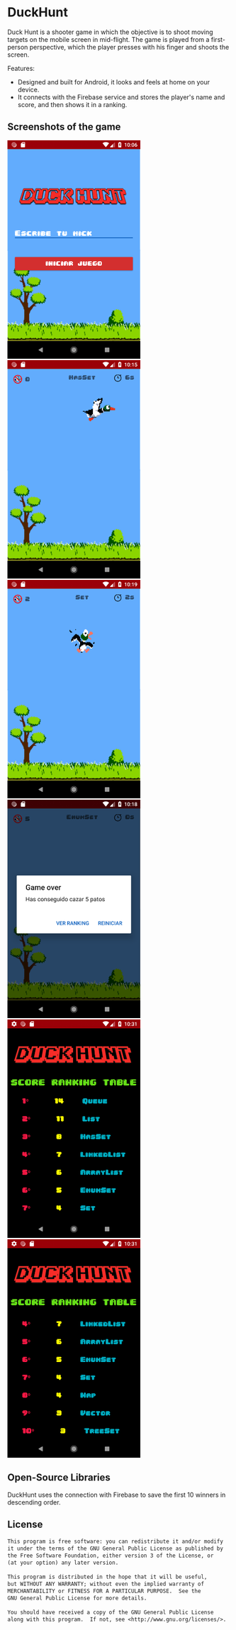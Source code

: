 # DuckHunt
Duck Hunt is a shooter game in which the objective is to shoot moving targets on the mobile screen in mid-flight. The game is played from a first-person perspective, which the player presses with his finger and shoots the screen.

Features:
- Designed and built for Android, it looks and feels at home on your device.
- It connects with the Firebase service and stores the player's name and score, and then shows it in a ranking.

## Screenshots of the game

![Screenshot](https://github.com/german-jongewaard/DuckHunt/blob/master/app/src/main/1.png)
![Screenshot](https://github.com/german-jongewaard/DuckHunt/blob/master/app/src/main/2.png)
![Screenshot](https://github.com/german-jongewaard/DuckHunt/blob/master/app/src/main/3.png)
![Screenshot](https://github.com/german-jongewaard/DuckHunt/blob/master/app/src/main/4.png)
![Screenshot](https://github.com/german-jongewaard/DuckHunt/blob/master/app/src/main/5.png)
![Screenshot](https://github.com/german-jongewaard/DuckHunt/blob/master/app/src/main/6.png)




## Open-Source Libraries

DuckHunt uses the connection with Firebase to save the first 10 winners in descending order.


## License

    This program is free software: you can redistribute it and/or modify
    it under the terms of the GNU General Public License as published by
    the Free Software Foundation, either version 3 of the License, or
    (at your option) any later version.

    This program is distributed in the hope that it will be useful,
    but WITHOUT ANY WARRANTY; without even the implied warranty of
    MERCHANTABILITY or FITNESS FOR A PARTICULAR PURPOSE.  See the
    GNU General Public License for more details.

    You should have received a copy of the GNU General Public License
    along with this program.  If not, see <http://www.gnu.org/licenses/>.
